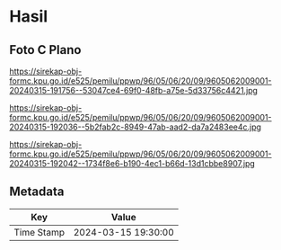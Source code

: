# Hasil

## Foto C Plano

https://sirekap-obj-formc.kpu.go.id/e525/pemilu/ppwp/96/05/06/20/09/9605062009001-20240315-191756--53047ce4-69f0-48fb-a75e-5d33756c4421.jpg

https://sirekap-obj-formc.kpu.go.id/e525/pemilu/ppwp/96/05/06/20/09/9605062009001-20240315-192036--5b2fab2c-8949-47ab-aad2-da7a2483ee4c.jpg

https://sirekap-obj-formc.kpu.go.id/e525/pemilu/ppwp/96/05/06/20/09/9605062009001-20240315-192042--1734f8e6-b190-4ec1-b66d-13d1cbbe8907.jpg


## Metadata

| Key        | Value               |
| ---------- | ------------------- |
| Time Stamp | 2024-03-15 19:30:00 |



